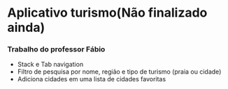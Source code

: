 <h1>Aplicativo turismo(Não finalizado ainda)</h1>
<h3>Trabalho do professor Fábio</h3>
<ul>
  <li>Stack e Tab navigation</li>
  <li>Filtro de pesquisa por nome, região e tipo de turismo (praia ou cidade)</li>
  <li>Adiciona cidades em uma lista de cidades favoritas</li>
</ul>

